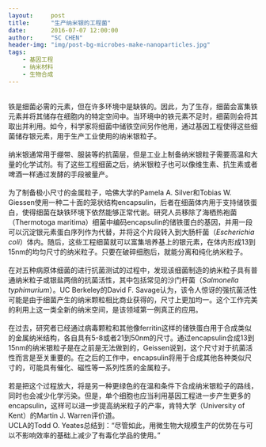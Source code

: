 ```yaml
---
layout:     post
title:      "生产纳米银的工程菌"
date:       2016-07-07 12:00:00
author:     "SC CHEN"
header-img: "img/post-bg-microbes-make-nanoparticles.jpg"
tags:
    - 基因工程
    - 纳米材料
    - 生物合成
---
```




<div>
    <br>
    铁是细菌必需的元素，但在许多环境中是缺铁的。因此，为了生存，细菌会富集铁元素并将其储存在细胞内的特定空间中。当环境中的铁元素不足时，细菌则会将其取出并利用。如今，科学家将细菌中储铁空间另作他用，通过基因工程使得这些细菌储存银元素，用于生产工业使用的纳米银粒子。
    <br>
    <br>纳米银通常用于绷带、服装等的抗菌层，但是工业上制备纳米银粒子需要高温和大量的化学试剂。有了这些工程细菌之后，纳米银粒子也可以像维生素、抗生素或者啤酒一样通过发酵的手段被量产。
    <br>
    <br>为了制备极小尺寸的金属粒子，哈佛大学的Pamela A. Silver和Tobias W. Giessen使用一种二十面的笼状结构encapsulin，后者在细菌体内用于支持储铁蛋白，使得细菌在缺铁环境下依然能够正常代谢。研究人员移除了海栖热袍菌（Thermotoga maritima）细菌中编码encapsulin的储铁蛋白的基因，并用一段可以沉淀银元素蛋白序列作为代替，并将这个片段转入到大肠杆菌（<I>Escherichia coli</I>）体内。随后，这些工程细菌就可以富集培养基上的银元素，在体内形成13到15nm的均匀尺寸的纳米粒子。只要在破碎细胞后，就能分离和纯化纳米粒子。
    <br>
    <br>在对五种病原体细菌的进行抗菌测试的过程中，发现该细菌制造的纳米粒子具有普通纳米粒子或银盐两倍的抗菌活性，其中包括常见的沙门杆菌（<I>Salmonella typhimurium</I>）。UC Berkeley的David F. Savage认为，该令人惊讶的强抗菌活性可能是由于细菌产生的纳米颗粒相比商业获得的，尺寸上更加均一。这个工作完美的利用上这一类全新的纳米空间，是该领域第一例真正的应用。
    <br>
    <br>在过去，研究者已经通过病毒颗粒和其他像ferritin这样的储铁蛋白用于合成类似的金属纳米结构，各自具有5-8或者21到50nm的尺寸。通过encapsulin合成13到15nm的纳米银粒子是在之前是无法做到的，Geissen说到，这个尺寸对于抗菌活性而言是至关重要的。在之后的工作中，encapsulin将用于合成其他各种类似尺寸的，可能具有催化、磁性等一系列性质的金属粒子。
    <br>
    <br>若是把这个过程放大，将是另一种更绿色的在温和条件下合成纳米银粒子的路线，同时也会减少化学污染。但是，单个细胞也应当利用基因工程进一步产生更多的encapsulin，这样可以进一步提高纳米粒子的产率，肯特大学（University of Kent）的Martin J. Warren评价道。
    <br>
UCLA的Todd O. Yeates总结到：“尽管如此，用微生物大规模生产的优势在与可以不影响效率的基础上减少了有毒化学品的使用。”
    <br>
</div>
